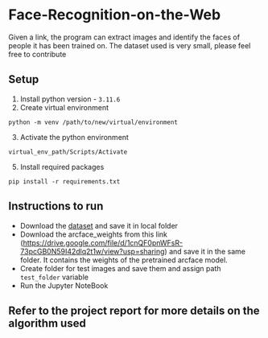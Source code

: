 # Face-Recognition-on-the-Web
Given a link, the program can extract images and identify the faces of people it has been trained on. The dataset used is very small, please feel free to contribute

## Setup
1) Install python version - `3.11.6`
2) Create virtual environment 
```
python -m venv /path/to/new/virtual/environment
```
3) Activate the python environment
  ```
  virtual_env_path/Scripts/Activate    
  ```
5) Install required packages 
```
pip install -r requirements.txt
```

## Instructions to run
* Download the [dataset](https://drive.google.com/file/d/11pa4iob0gWzg9t7UF7WdEfEyqh9ZXr6h/view?usp=drive_link) and save it in local folder
* Download the arcface_weights from this link (https://drive.google.com/file/d/1cnQF0pnWFsR-73pcGB0N59I42dlq2t1w/view?usp=sharing) and save it in the same folder. It contains the weights of the pretrained arcface model.
* Create folder for test images and save them and assign path `test_folder` variable
* Run the Jupyter NoteBook

## Refer to the project report for more details on the algorithm used

